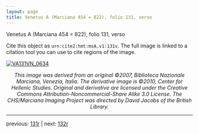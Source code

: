 ```yaml
---
layout: page
title: Venetus A (Marciana 454 = 822), folio 131, verso
---
```


Venetus A (Marciana 454 = 822), folio 131, verso

Cite this object as `urn:cite2:hmt:msA.v1:131v`.  The full image is linked to a citation tool you can use to cite regions of the image.

[![VA131VN_0634](http://www.homermultitext.org/iipsrv?IIIF=/project/homer/pyramidal/deepzoom/hmt/vaimg/2017a/VA131VN_0634.tif/full/800,/0/default.jpg)](http://www.homermultitext.org/ict2/?urn=urn:cite2:hmt:vaimg.2017a:VA131VN_0634) 

<p style="text-align: center; font-style: italic;">This image was derived from an original ©2007, Biblioteca Nazionale Marciana, Venezia, Italia. The derivative image is ©2010, Center for Hellenic Studies. Original and derivative are licensed under the Creative Commons Attribution-Noncommercial-Share Alike 3.0 License. The CHS/Marciana Imaging Project was directed by David Jacobs of the British Library.</p>

---

previous: [131r](../131r/) | next: [132r](../132r/)